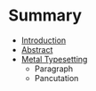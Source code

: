 # Summary

* [Introduction](README.md)
* [Abstract](abstract.md)
* [Metal Typesetting](metal_typesetting.md)
   * Paragraph
   * Pancutation 

